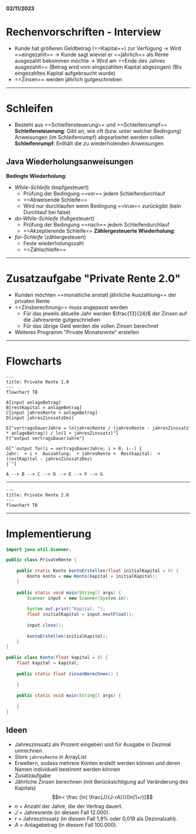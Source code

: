 **02/11/2023**
# Rechenvorschriften - Interview
- Kunde hat größeren Geldbetrag (==Kapital==) zur Verfügung
	-> Wird ==eingezahlt==
	-> Kunde sagt wieviel er ==jährlich== als Rente ausgezahlt bekommen möchte
		-> Wird am ==Ende des Jahres ausgezahlt== (Betrag wird vom eingezahlten Kapital abgezogen)
		(Bis eingezahltes Kapital aufgebraucht wurde)
- ==Zinsen== werden jährlich gutgeschrieben
---
# Schleifen
- Besteht aus ==Schleifensteuerung== und ==Schleifenrumpf==
**Schleifensteuerung**:
Gibt an, wie oft (bzw. unter welcher Bedingung) Anweisungen (im Schleifenrumpf) abgearbeitet werden sollen
**Schleifenrumpf**:
Enthält die zu wiederholenden Anweisungen
## Java Wiederholungsanweisungen
**Bedingte Wiederholung**:
- *While-Schleife* (kopfgesteuert)
	- Prüfung der Bedingung ==vor== jedem Schleifendurchlauf 
	- ==Abweisende Schleife==
	- Wird nur durchlaufen wenn Bedingung ==true== zurückgibt (kein Durchlauf bei false)
- *do-While-Schleife* (fußgesteuert)
	- Prüfung der Bedingung ==nach== jedem Schleifendurchlauf
	- ==Akzeptierende Schleife==
**Zählergesteuerte Wiederholung**:
- *for-Schleife* (zählergesteuert)
	- Feste wiederholungszahl
	- ==Zählschleife==
---
# Zusatzaufgabe "Private Rente 2.0"
- Kunden möchten ==monatliche anstatt jährliche Auszahlung== der privaten Rente
- ==Zinsberechnung== muss angepasst werden
	- Für das jeweils aktuelle Jahr werden $\frac{13}{24}$ der Zinsen auf die Jahresrente gutgeschrieben
	- Für das übrige Geld werden die vollen Zinsen berechnet
- Weiteres Programm "Private Monatsrente" erstellen
---
# Flowcharts
```mermaid
---
title: Private Rente 1.0
---
flowchart TB

A[input anlageBetrag]
B[restKapital = anlageBetrag]
C[input jahresRente < anlageBetrag]
D[input jahresZinssatzDez]

E["vertragsDauerJahre = ln(jahresRente / (jahresRente - jahresZinssatz * anlageBetrag)) / ln(1 + jahresZinssatz)"]
F["output vertragsDauerJahre"]

G["`output for(i = vertragsDauerJahre; i > 0; i--) { 
Jahr:  + i +  Auszahlung:  + jahresRente +  Restkapital:  + (restKapital - jahresZinssatzDez)
}`"]

A --> B --> C --> D --> E --> F --> G
```
___
```mermaid
---
title: Private Rente 2.0
---
flowchart TB

```
---
# Implementierung
```java
import java.util.Scanner;

public class PrivateRente {
	
	public static Konto kontoErstellen(float initialKapital = 0) {
		Konto konto = new Konto(kapital = initialKapital);
	}
	
	public static void main(String[] args) {
		Scanner input = new Scanner(System.in);
		
		System.out.print("Kapital: ");
		float initialKapital = input.nextFloat();
		
		input.close();
		
		kontoErstellen(initialKapital);
	}
}
```

```java
public class Konto(float kapital = 0) {
	float kapital = kapital; 
	
	public static float zinsenBerechnen() {
		
	}
	
	public static void main(String[] args) {
		
	}
}
```

## Ideen
- Jahreszinssatz als Prozent eingeben und für Ausgabe in Dezimal umrechnen
- Store `jahresRente` in ArrayList
- Erweitern, sodass mehrere Konten erstellt werden können und deren Namen individuell bestimmt werden können
- Zusatzaufgabe
- Jährliche Zinsen berechnen (mit Berücksichtigung auf Veränderung des Kapitals)
$$n= \frac {ln( \frac{J}{J-rA})}{ln(1+r)}$$
- $n$ = Anzahl der Jahre, die der Vertrag dauert.
- $J$ = Jahresrente (in diesem Fall 12.000).
- $r$ = Jahreszinssatz (in diesem Fall 1,9% oder 0,019 als Dezimalzahl).
- $A$ = Anlagebetrag (in diesem Fall 100.000).
